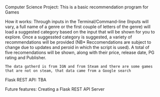 Computer Science Project:
    This is a basic recommendation program for Games

How it works:
    Through inputs in the Terminal/Command-line (Inputs will vary, a full name of a genre or the first couple of letters of the genre) will load a suggested category based on the input that will be shown for you to explore. Once a suggessted category is suggested, a variety of recommendations will be provided (NB* Reccomendations are subject to change due to updates and peroid in which the script is used). A total of five recomendations will be shown, along with their price, release date, PG rating and Publisher.

    The data gatherd is from IGN and from Steam and there are some games that are not on steam, that data came from a Google search

Flask REST API:
    TBA

Future features:
    Creating a Flask REST API Server